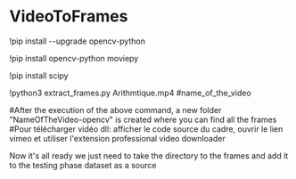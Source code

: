 # VideoToFrames

!pip install --upgrade opencv-python

!pip install opencv-python moviepy

!pip install scipy

!python3 extract_frames.py Arithmtique.mp4 #name_of_the_video

#After the execution of the above command, a new folder "NameOfTheVideo-opencv" is created where you can find all the frames
#Pour télécharger vidéo dll: afficher le code source du cadre, ouvrir le lien vimeo et utiliser l'extension professional video downloader


Now it's all ready we just need to take the directory to the frames and add it to the testing phase dataset as a source
